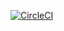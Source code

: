 [![CircleCI](https://circleci.com/gh/praveen-sripati/udagram-frontend/tree/main.svg?style=svg)](https://circleci.com/gh/praveen-sripati/udagram-frontend/tree/main)